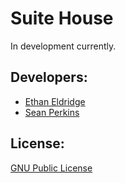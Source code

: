 Suite House
=============

In development currently.

Developers:
------------------
- [Ethan Eldridge]
- [Sean Perkins]

License:
----------
[GNU Public License]

[GNU Public License]: http://www.gnu.org/licenses/gpl.html
[Ethan Eldridge]: https://github.com/EJEHardenberg/
[Sean Perkins]: https://github.com/scperkins/



